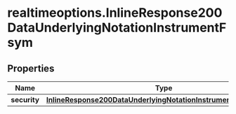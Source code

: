 # realtimeoptions.InlineResponse200DataUnderlyingNotationInstrumentFsym

## Properties

Name | Type | Description | Notes
------------ | ------------- | ------------- | -------------
**security** | [**InlineResponse200DataUnderlyingNotationInstrumentFsymSecurity**](InlineResponse200DataUnderlyingNotationInstrumentFsymSecurity.md) |  | [optional] 


